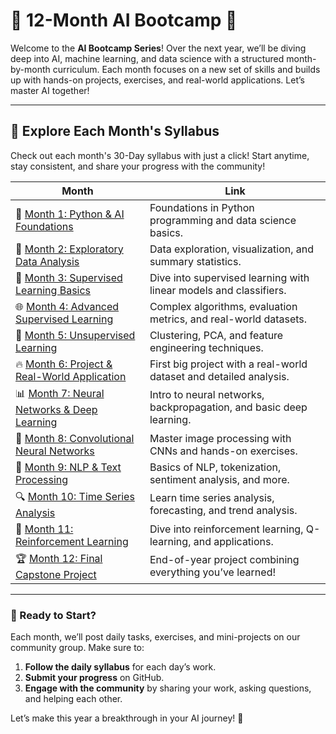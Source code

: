 # 🌟 12-Month AI Bootcamp 🌟

Welcome to the **AI Bootcamp Series**! Over the next year, we’ll be diving deep into AI, machine learning, and data science with a structured month-by-month curriculum. Each month focuses on a new set of skills and builds up with hands-on projects, exercises, and real-world applications. Let’s master AI together!

---

## 📅 Explore Each Month's Syllabus

Check out each month's 30-Day syllabus with just a click! Start anytime, stay consistent, and share your progress with the community!

| Month     | Link                                                        |
|-----------|-------------------------------------------------------------|
| 🚀 [Month 1: Python & AI Foundations](https://ascaorigin.github.io/Month-1) | Foundations in Python programming and data science basics.       |
| 🌌 [Month 2: Exploratory Data Analysis](https://ascaorigin.github.io/Month-2) | Data exploration, visualization, and summary statistics.         |
| 🤖 [Month 3: Supervised Learning Basics](https://ascaorigin.github.io/Month-3) | Dive into supervised learning with linear models and classifiers. |
| 🌐 [Month 4: Advanced Supervised Learning](https://ascaorigin.github.io/Month-4) | Complex algorithms, evaluation metrics, and real-world datasets. |
| 🌠 [Month 5: Unsupervised Learning](https://ascaorigin.github.io/Month-5) | Clustering, PCA, and feature engineering techniques.             |
| 🔥 [Month 6: Project & Real-World Application](https://ascaorigin.github.io/Month-6) | First big project with a real-world dataset and detailed analysis.|
| 📊 [Month 7: Neural Networks & Deep Learning](https://ascaorigin.github.io/Month-7) | Intro to neural networks, backpropagation, and basic deep learning. |
| 🧠 [Month 8: Convolutional Neural Networks](https://ascaorigin.github.io/Month-8) | Master image processing with CNNs and hands-on exercises.        |
| 💬 [Month 9: NLP & Text Processing](https://ascaorigin.github.io/Month-9) | Basics of NLP, tokenization, sentiment analysis, and more.       |
| 🔍 [Month 10: Time Series Analysis](https://ascaorigin.github.io/Month-10) | Learn time series analysis, forecasting, and trend analysis.     |
| 🌌 [Month 11: Reinforcement Learning](https://ascaorigin.github.io/Month-11) | Dive into reinforcement learning, Q-learning, and applications.  |
| 🏆 [Month 12: Final Capstone Project](https://ascaorigin.github.io/Month-12) | End-of-year project combining everything you’ve learned!        |

---

### 🌱 Ready to Start?

Each month, we’ll post daily tasks, exercises, and mini-projects on our community group. Make sure to:

1. **Follow the daily syllabus** for each day’s work.
2. **Submit your progress** on GitHub.
3. **Engage with the community** by sharing your work, asking questions, and helping each other.

Let’s make this year a breakthrough in your AI journey! 🚀
